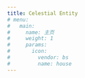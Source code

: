 ```yaml
---
title: Celestial Entity 
# menu:
#   main:
#     name: 主页
#     weight: 1
#     params:
#       icon:
#         vendor: bs
#         name: house
---
```

